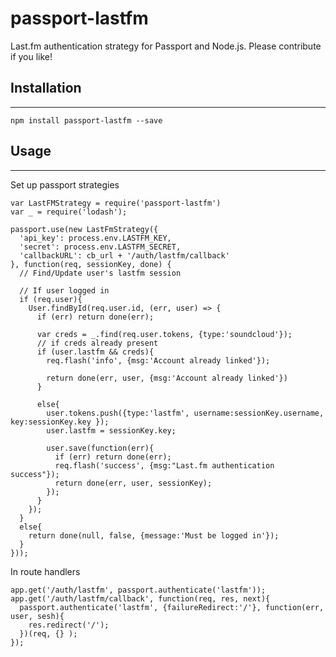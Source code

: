 # passport-lastfm
Last.fm authentication strategy for Passport and Node.js.  Please contribute if you like!


## Installation
---------
`npm install passport-lastfm --save`



## Usage
-----------

Set up passport strategies

```
var LastFMStrategy = require('passport-lastfm')
var _ = require('lodash');

passport.use(new LastFmStrategy({
  'api_key': process.env.LASTFM_KEY,
  'secret': process.env.LASTFM_SECRET,
  'callbackURL': cb_url + '/auth/lastfm/callback'
}, function(req, sessionKey, done) {
  // Find/Update user's lastfm session

  // If user logged in
  if (req.user){
    User.findById(req.user.id, (err, user) => {
      if (err) return done(err);

      var creds = _.find(req.user.tokens, {type:'soundcloud'});
      // if creds already present
      if (user.lastfm && creds){
        req.flash('info', {msg:'Account already linked'});

        return done(err, user, {msg:'Account already linked'})
      }

      else{
        user.tokens.push({type:'lastfm', username:sessionKey.username, key:sessionKey.key });
        user.lastfm = sessionKey.key;

        user.save(function(err){
          if (err) return done(err);
          req.flash('success', {msg:"Last.fm authentication success"});
          return done(err, user, sessionKey);
        });
      }
    });
  }
  else{
    return done(null, false, {message:'Must be logged in'});
  }
}));

```



In route handlers
```
app.get('/auth/lastfm', passport.authenticate('lastfm'));
app.get('/auth/lastfm/callback', function(req, res, next){
  passport.authenticate('lastfm', {failureRedirect:'/'}, function(err, user, sesh){
    res.redirect('/');
  })(req, {} );
});

```




